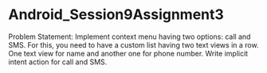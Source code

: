 # Android_Session9Assignment3
Problem Statement:
Implement context menu having two options: call and SMS. For this, you need to have a custom list having two text views in a row. 
One text view for name and another one for phone number. Write implicit intent action for call and SMS.
